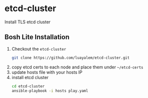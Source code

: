 # etcd-cluster
Install TLS etcd cluster
## Bosh Lite Installation
1. Checkout the `etcd-cluster`
	```bash
	git clone https://github.com/luayalem/etcd-cluster.git
	```
2. copy etcd certs to each node and place them under `~/etcd-certs`
3. update hosts file with your hosts IP
3. install etcd cluster
	```bash
	cd etcd-cluster
    ansible-playbook -i hosts play.yaml
    ```
